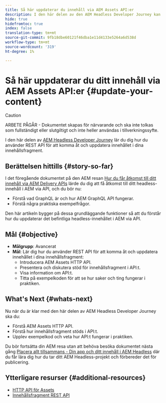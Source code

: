 ```yaml
---
title: Så här uppdaterar du innehåll via AEM Assets API:er
description: I den här delen av den AEM Headless Developer Journey kan du lära dig hur du använder REST API för att komma åt och uppdatera innehållet i dina innehållsfragment.
hide: true
hidefromtoc: true
index: false
translation-type: tm+mt
source-git-commit: 9fb18dbe60121f46dba1e11d4133e5264a6d538d
workflow-type: tm+mt
source-wordcount: '319'
ht-degree: 1%

---
```



# Så här uppdaterar du ditt innehåll via AEM Assets API:er {#update-your-content}

>[!CAUTION]
>
>ARBETE PÅGÅR - Dokumentet skapas för närvarande och ska inte tolkas som fullständigt eller slutgiltigt och inte heller användas i tillverkningssyfte.

I den här delen av [AEM Headless Developer Journey](overview.md) lär du dig hur du använder REST API för att komma åt och uppdatera innehållet i dina innehållsfragment.

## Berättelsen hittills {#story-so-far}

I det föregående dokumentet på den AEM resan [Hur du får åtkomst till ditt innehåll via AEM Delivery APIs](access-your-content.md) lärde du dig att få åtkomst till ditt headless-innehåll i AEM via API, och du bör nu:

* Förstå vad GraphQL är och hur AEM GraphQL API fungerar.
* Förstå några praktiska exempelfrågor.

Den här artikeln bygger på dessa grundläggande funktioner så att du förstår hur du uppdaterar det befintliga headless-innehållet i AEM via API.

## Mål {#objective}

* **Målgrupp**: Avancerat
* **Mål**: Lär dig hur du använder REST API för att komma åt och uppdatera innehållet i dina innehållsfragment:
   * Introducera AEM Assets HTTP API.
   * Presentera och diskutera stöd för innehållsfragment i API:t.
   * Visa information om API:t.
   * Titta på exempelkoden för att se hur saker och ting fungerar i praktiken.

## What&#39;s Next {#whats-next}

Nu när du är klar med den här delen av AEM Headless Developer Journey ska du:

* Förstå AEM Assets HTTP API.
* Förstå hur innehållsfragment stöds i API:t.
* Upplev exempelkod och veta hur API:t fungerar i praktiken.

Du bör fortsätta din AEM resa utan att behöva besöka dokumentet nästa gång [Placera allt tillsammans - Din app och ditt innehåll i AEM Headless](put-it-all-together.md) där du får lära dig hur du tar ditt AEM Headless-projekt och förbereder det för publicering.

## Ytterligare resurser {#additional-resources}

* [HTTP API för Assets](/help/assets/mac-api-assets.md)
* [Innehållsfragment REST API](/help/assets/content-fragments/assets-api-content-fragments.md)
